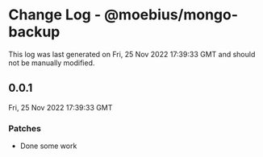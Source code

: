 # Change Log - @moebius/mongo-backup

This log was last generated on Fri, 25 Nov 2022 17:39:33 GMT and should not be manually modified.

## 0.0.1
Fri, 25 Nov 2022 17:39:33 GMT

### Patches

- Done some work

